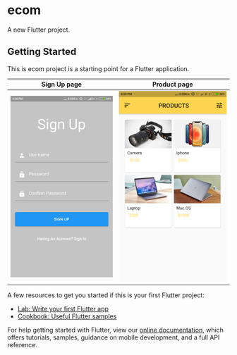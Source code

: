 # ecom

A new Flutter project.

## Getting Started

This is ecom project is a starting point for a Flutter application.

| Sign Up page               | Product page |
| ------------------------ |  ------------------------ |
| ![](/screenshot/signup.png) | ![](/screenshot/product.png) |

A few resources to get you started if this is your first Flutter project:

- [Lab: Write your first Flutter app](https://flutter.dev/docs/get-started/codelab)
- [Cookbook: Useful Flutter samples](https://flutter.dev/docs/cookbook)

For help getting started with Flutter, view our
[online documentation](https://flutter.dev/docs), which offers tutorials,
samples, guidance on mobile development, and a full API reference.
